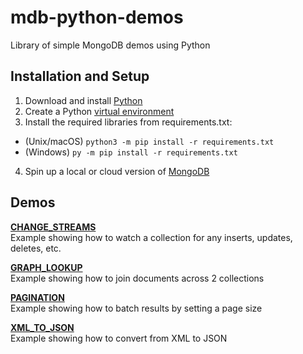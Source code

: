 # mdb-python-demos

Library of simple MongoDB demos using Python

## Installation and Setup

1. Download and install [Python](https://www.python.org/downloads/)
2. Create a Python [virtual environment](https://docs.python.org/3/library/venv.html)
3. Install the required libraries from requirements.txt:
- (Unix/macOS) `python3 -m pip install -r requirements.txt`
- (Windows) `py -m pip install -r requirements.txt`
4. Spin up a local or cloud version of [MongoDB](https://www.mongodb.com/docs/manual/installation/)

## Demos  

[**CHANGE_STREAMS**](/CHANGE_STREAMS/)  
Example showing how to watch a collection for any inserts, updates, deletes, etc.

[**GRAPH_LOOKUP**](/GRAPH_LOOKUP/)    
Example showing how to join documents across 2 collections

[**PAGINATION**](/PAGINATION/)    
Example showing how to batch results by setting a page size

[**XML_TO_JSON**](/XML_TO_JSON/)    
Example showing how to convert from XML to JSON
